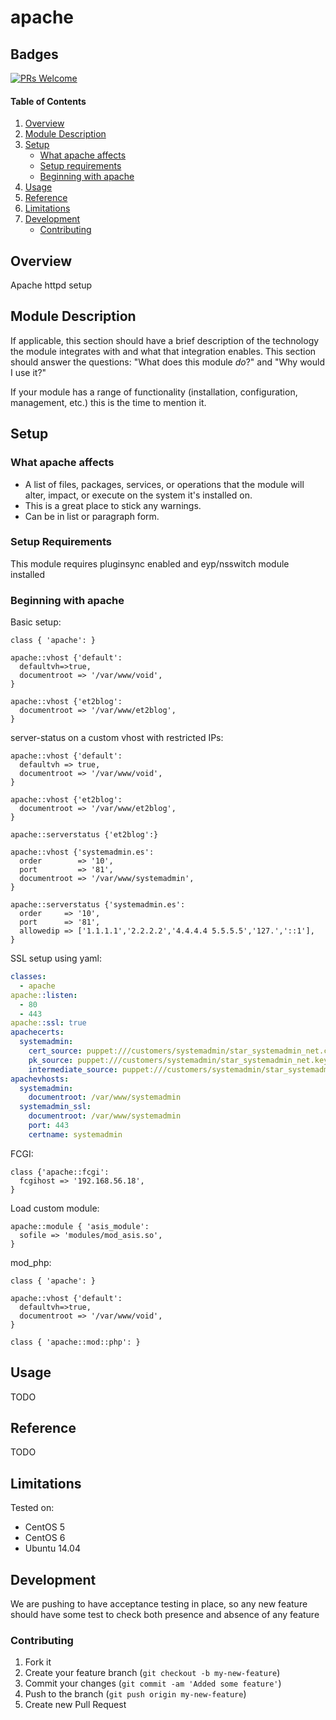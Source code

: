 # apache

## Badges

[![PRs Welcome](https://img.shields.io/badge/prs-welcome-brightgreen.svg?style=flat-square)](http://makeapullrequest.com)


#### Table of Contents

1. [Overview](#overview)
2. [Module Description](#module-description)
3. [Setup](#setup)
    * [What apache affects](#what-apache-affects)
    * [Setup requirements](#setup-requirements)
    * [Beginning with apache](#beginning-with-apache)
4. [Usage](#usage)
5. [Reference](#reference)
5. [Limitations](#limitations)
6. [Development](#development)
    * [Contributing](#contributing)

## Overview

Apache httpd setup

## Module Description

If applicable, this section should have a brief description of the technology
the module integrates with and what that integration enables. This section
should answer the questions: "What does this module *do*?" and "Why would I use
it?"

If your module has a range of functionality (installation, configuration,
management, etc.) this is the time to mention it.

## Setup

### What apache affects

* A list of files, packages, services, or operations that the module will alter,
  impact, or execute on the system it's installed on.
* This is a great place to stick any warnings.
* Can be in list or paragraph form.

### Setup Requirements

This module requires pluginsync enabled and eyp/nsswitch module installed

### Beginning with apache

Basic setup:

```puppet
class { 'apache': }

apache::vhost {'default':
  defaultvh=>true,
  documentroot => '/var/www/void',
}

apache::vhost {'et2blog':
  documentroot => '/var/www/et2blog',
}
```

server-status on a custom vhost with restricted IPs:

```puppet
apache::vhost {'default':
  defaultvh => true,
  documentroot => '/var/www/void',
}

apache::vhost {'et2blog':
  documentroot => '/var/www/et2blog',
}

apache::serverstatus {'et2blog':}

apache::vhost {'systemadmin.es':
  order        => '10',
  port         => '81',
  documentroot => '/var/www/systemadmin',
}

apache::serverstatus {'systemadmin.es':
  order     => '10',
  port      => '81',
  allowedip => ['1.1.1.1','2.2.2.2','4.4.4.4 5.5.5.5','127.','::1'],
}
```

SSL setup using yaml:

```yaml
classes:
  - apache
apache::listen:
  - 80
  - 443
apache::ssl: true
apachecerts:
  systemadmin:
    cert_source: puppet:///customers/systemadmin/star_systemadmin_net.crt
    pk_source: puppet:///customers/systemadmin/star_systemadmin_net.key
    intermediate_source: puppet:///customers/systemadmin/star_systemadmin_net.intermediate
apachevhosts:
  systemadmin:
    documentroot: /var/www/systemadmin
  systemadmin_ssl:
    documentroot: /var/www/systemadmin
    port: 443
    certname: systemadmin
```

FCGI:

```puppet
class {'apache::fcgi':
  fcgihost => '192.168.56.18',
}
```

Load custom module:

```puppet
apache::module { 'asis_module':
  sofile => 'modules/mod_asis.so',
}
```

mod_php:

```puppet
class { 'apache': }

apache::vhost {'default':
  defaultvh=>true,
  documentroot => '/var/www/void',
}

class { 'apache::mod::php': }
```

## Usage

TODO

## Reference

TODO

## Limitations

Tested on:
* CentOS 5
* CentOS 6
* Ubuntu 14.04

## Development

We are pushing to have acceptance testing in place, so any new feature should
have some test to check both presence and absence of any feature

### Contributing

1. Fork it
2. Create your feature branch (`git checkout -b my-new-feature`)
3. Commit your changes (`git commit -am 'Added some feature'`)
4. Push to the branch (`git push origin my-new-feature`)
5. Create new Pull Request
